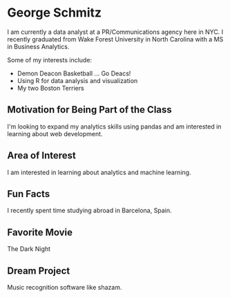 # George Schmitz
  
I am currently a data analyst at a PR/Communications agency here in NYC.  I recently graduated from Wake Forest University in North Carolina with a MS in Business Analytics.  
  
Some of my interests include:
* Demon Deacon Basketball ... Go Deacs!  
* Using R for data analysis and visualization  
* My two Boston Terriers  

## Motivation for Being Part of the Class
I'm looking to expand my analytics skills using pandas and am interested in learning about web development.

## Area of Interest
I am interested in learning about analytics and machine learning.  

## Fun Facts
I recently spent time studying abroad in Barcelona, Spain.

## Favorite Movie
The Dark Night

## Dream Project
Music recognition software like shazam.
